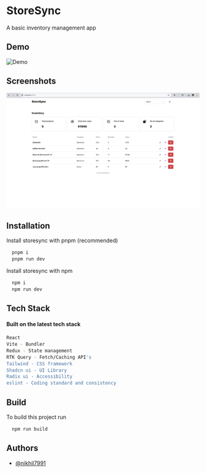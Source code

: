 # StoreSync

A basic inventory management app

## Demo

![Demo](public/storesync.gif)

## Screenshots

![App Screenshot](public/screenshot.png)

## Installation

Install storesync with pnpm (recommended)

```bash
  pnpm i
  pnpm run dev
```

Install storesync with npm

```bash
  npm i
  npm run dev
```

## Tech Stack

#### Built on the latest tech stack

```bash
React
Vite - Bundler
Redux - State management
RTK Query - Fetch/Caching API's
Tailwind - CSS framework
Shadcn ui - UI Library
Radix ui - Accessibility
eslint - Coding standard and consistency
```

## Build

To build this project run

```bash
  npm run build
```

## Authors

- [@nikhil7991](https://www.github.com/nikhil7991)
